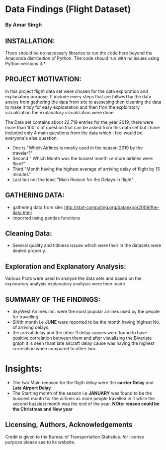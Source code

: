 
# Data Findings (Flight Dataset)

### By Amar Singh


## INSTALLATION:
There should be no necessary libraries to run the code here beyond the Anaconda distribution of Python. The code should run with no issues using Python versions 3.*

## PROJECT MOTIVATION:


In this project flight data set were chosen for the data exploration and explanatory purpose. It include every steps that are follwed by the data analys from gathering the data from site to asssesing then cleaning the data to make it tidy for easy exploaration and then fron the exploratory vizualization the explanatory vizualization were done.

The Data set contains about 22,719 entries for the year 2019, there were more than 100' s of question that can be asked from this data set but i have included only 4 main questions from the data which i feel would be everyone's else question:
 - One is "Which Airlines is mostly used in the season 2019 by the traveler?"
 - Second " Which Month was the busiest month i.e more airlines were flied?"
 - Third "Month having the highest average of arriving delay of flight by 15 minutes"
 - Last but not the least "Main Reason for the Delays in flight"

## GATHERING DATA:

 - gathering data from site: http://stat-computing.org/dataexpo/2009/the-data.html
 - imported using pandas functions
 
## Cleaning Data:
 - Several quality and tidiness issues which were their in the datasets were dealed properly.


## Exploration and Explanatory Analysis:

Various Plots were used to analyse the data sets and based on the exploratory analysis explanatory anallysis were then made


## SUMMARY OF THE FINDINGS:


 - SkyWest Airlines Inc. were the most popular airlines used by the people for travelling.
 - SIXth month i.e **JUNE** were reported to be the month having highest No. of arriving delays.
 - the arrival delay and the other 3 delay causes were found to have positive correlation between them and after visualizing the Bivariate graph it is seen thaat late aircraft delay cause was having the highest correlation when compared to other two. 

# Insights:

 - The two Main reeason for the fligth delay were the **carrier Delay** and **Late Airport Delay**
 - The Starting month of the season i.e **JANUARY** was found to be the bussiest month for the airlines as more people travelled in it while the second bussiest month was the end of the year.
**NOte: reason could be the Christmas and New year**

## Licensing, Authors, Acknowledgements

Credit is given to the Bureau of Transportation Statistics. for license purpose please see to its website.
